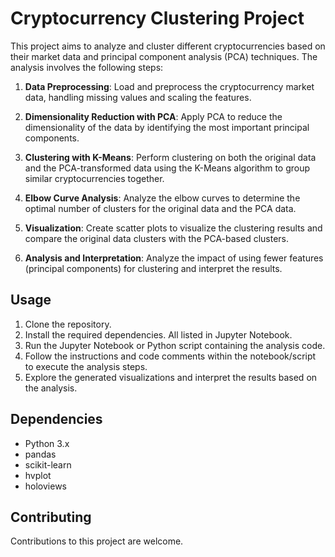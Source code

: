 # Cryptocurrency Clustering Project

This project aims to analyze and cluster different cryptocurrencies based on their market data and principal component analysis (PCA) techniques. The analysis involves the following steps:

1. **Data Preprocessing**: Load and preprocess the cryptocurrency market data, handling missing values and scaling the features.

2. **Dimensionality Reduction with PCA**: Apply PCA to reduce the dimensionality of the data by identifying the most important principal components.

3. **Clustering with K-Means**: Perform clustering on both the original data and the PCA-transformed data using the K-Means algorithm to group similar cryptocurrencies together.

4. **Elbow Curve Analysis**: Analyze the elbow curves to determine the optimal number of clusters for the original data and the PCA data.

5. **Visualization**: Create scatter plots to visualize the clustering results and compare the original data clusters with the PCA-based clusters.

6. **Analysis and Interpretation**: Analyze the impact of using fewer features (principal components) for clustering and interpret the results.

## Usage

1. Clone the repository.
2. Install the required dependencies. All listed in Jupyter Notebook.
3. Run the Jupyter Notebook or Python script containing the analysis code.
4. Follow the instructions and code comments within the notebook/script to execute the analysis steps.
5. Explore the generated visualizations and interpret the results based on the analysis.

## Dependencies

- Python 3.x
- pandas
- scikit-learn
- hvplot
- holoviews

## Contributing

Contributions to this project are welcome.
